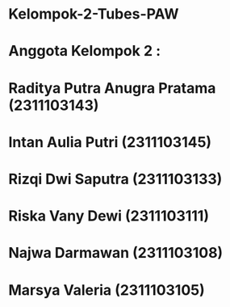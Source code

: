 # Kelompok-2-Tubes-PAW

# Anggota Kelompok 2 :
# Raditya Putra Anugra Pratama (2311103143)
# Intan Aulia Putri (2311103145)
# Rizqi Dwi Saputra (2311103133)
# Riska Vany Dewi (2311103111)
# Najwa Darmawan (2311103108)
# Marsya Valeria (2311103105)

